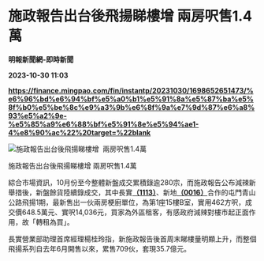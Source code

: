 # 施政報告出台後飛揚睇樓增 兩房呎售1.4萬
**明報新聞網-即時新聞**

**2023-10-30 11:03**

**https://finance.mingpao.com/fin/instantp/20231030/1698652651473/%e6%96%bd%e6%94%bf%e5%a0%b1%e5%91%8a%e5%87%ba%e5%8f%b0%e5%be%8c%e9%a3%9b%e6%8f%9a%e7%9d%87%e6%a8%93%e5%a2%9e-%e5%85%a9%e6%88%bf%e5%91%8e%e5%94%ae1-4%e8%90%ac%22%20target=%22blank**

![施政報告出台後飛揚睇樓增  兩房呎售1.4萬](https://fs.mingpao.com/fin/20231030/s00011/fbdb941ca65e0977a4b8b334d4d24056.jpg)

施政報告出台後飛揚睇樓增 兩房呎售1.4萬

綜合市場資訊，10月份至今整體新盤成交累積錄逾280宗，而施政報告公布減辣新舉措後，新盤餘貨陸續錄成交，其中長實[**（1113）**](https://finance.mingpao.com/fin/instantp/20231030/1698652651473/stock1.php?code=1113)、新地[**（0016）**](https://finance.mingpao.com/fin/instantp/20231030/1698652651473/stock1.php?code=0016)合作的屯門青山公路飛揚1期，最新售出一伙兩房梗廚單位，為第1座15樓B室，實用462方呎，成交價648.5萬元、實呎14,036元，買家為外區租客，有感政府減辣對樓市起正面作用，故「轉租為買」。

長實營業部助理首席經理楊桂玲指，新施政報告後首周末睇樓量明顯上升，而整個飛揚系列自去年6月開售以來，累售709伙，套現35.7億元。